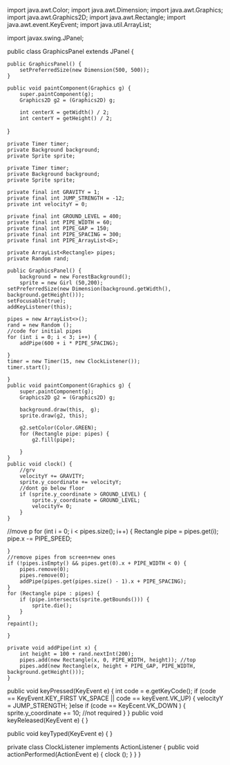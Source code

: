 import java.awt.Color;
import java.awt.Dimension;
import java.awt.Graphics;
import java.awt.Graphics2D;
import java.awt.Rectangle;
import java.awt.event.KeyEvent;
import java.util.ArrayList;

import javax.swing.JPanel;

public class GraphicsPanel extends JPanel {


    public GraphicsPanel() {
        setPreferredSize(new Dimension(500, 500));
    }

    public void paintComponent(Graphics g) {
        super.paintComponent(g);
        Graphics2D g2 = (Graphics2D) g;

        int centerX = getWidth() / 2;
        int centerY = getHeight() / 2;

       
}




    private Timer timer;
    private Background background;
    private Sprite sprite;

    private Timer timer;
    private Background background;
    private Sprite sprite; 
    
    private final int GRAVITY = 1;
    private final int JUMP_STRENGTH = -12;
    private int velocityY = 0; 
    
    private final int GROUND_LEVEL = 400;
    private final int PIPE_WIDTH = 60; 
    private final int PIPE_GAP = 150; 
    private final int PIPE_SPACING = 300; 
    private final int PIPE_ArrayList<E>;
    
    private ArrayList<Rectangle> pipes; 
    private Random rand;
    
    public GraphicsPanel() {
    	background = new ForestBackground(); 
    	sprite = new Girl (50,200);
    setPreferredSize(new Dimension(background.getWidth(), background.getHeight()));
    setFocusable(true);
    addKeyListener(this); 
    
    pipes = new ArrayList<>();
    rand = new Random ();
    //code for initial pipes
    for (int i = 0; i < 3; i++) {
    	addPipe(600 + i * PIPE_SPACING);
    	
    }
    timer = new Timer(15, new ClockListener());
    timer.start(); 
    
    }
    public void paintComponent(Graphics g) {
    	super.paintComponent(g);
    	Graphics2D g2 = (Graphics2D) g;
    	
    	background.draw(this,  g);
    	sprite.draw(g2, this);
    	
    	g2.setColor(Color.GREEN);
    	for (Rectangle pipe: pipes) {
    		g2.fill(pipe);
    	
    	}
    }
    public void clock() {
    	//grv
    	velocityY += GRAVITY;
    	sprite.y_coordinate += velocityY;
    	//dont go below floor
    	if (sprite.y_coordinate > GROUND_LEVEL) {
    		sprite.y_coordinate = GROUND_LEVEL; 
    		velocityY= 0; 
    	}
    }
   //move p
    for (int i = 0; i < pipes.size(); i++) {
    	Rectangle pipe = pipes.get(i); 
    	pipe.x -= PIPE_SPEED;
    	
    }
    //remove pipes from screen+new ones
    if (!pipes.isEmpty() && pipes.get(0).x + PIPE_WIDTH < 0) {
    	pipes.remove(0); 
    	pipes.remove(0); 
    	addPipe(pipes.get(pipes.size() - 1).x + PIPE_SPACING);
    }
    for (Rectangle pipe : pipes) {
    	if (pipe.intersects(sprite.getBounds())) {
    		sprite.die(); 
    	}
    }
    repaint();
    
    }
    
    private void addPipe(int x) {
    	int height = 100 + rand.nextInt(200);
    	pipes.add(new Rectangle(x, 0, PIPE_WIDTH, height)); //top
    	pipes.add(new Rectangle(x, height + PIPE_GAP, PIPE_WIDTH, background.getHeight()));
    }
    
   public void keyPressed(KeyEvent e) {
	   int code = e.getKeyCode();
	   if (code == KeyEvent.KEY_FIRST VK_SPACE || code == keyEvent.VK_UP) {
		   velocityY = JUMP_STRENGTH;
	   }else if (code == KeyEcent.VK_DOWN ) {
		   sprite.y_coordinate += 10; //not required
	   }
   }
   public void keyReleased(KeyEvent e) {  }
   
   public void keyTyped(KeyEvent e) { }
   
   private class ClockListener implements ActionListener {
	   public void actionPerformed(ActionEvent e) {
		   clock (); 
	   }
   }
   }
    
